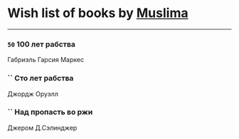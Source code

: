 # Wish list of books by [Muslima](https://www.facebook.com/app_scoped_user_id/1867395113473883/)
---

### `50` 100 лет рабства
Габриэль Гарсия Маркес

### `` Сто лет рабства
Джордж Оруэлл

### `` Над пропасть во ржи
Джером Д.Сэлинджер

